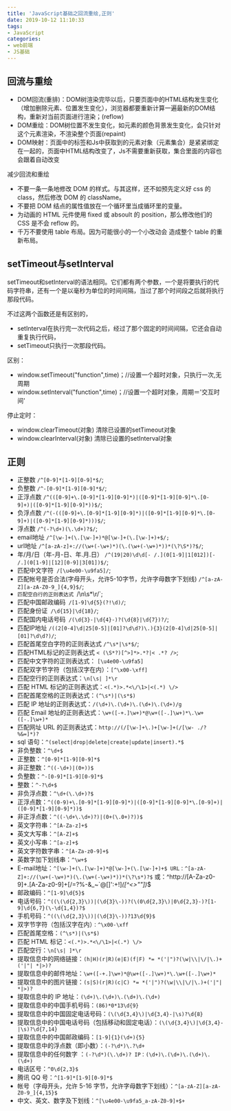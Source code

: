 ```yaml
---
title: 'JavaScript基础之回流重绘,正则'
date: 2019-10-12 11:10:33
tags: 
- JavaScript
categories: 
- web前端
- JS基础
---
```


## 回流与重绘

+ DOM回流(重排)：DOM树渲染完毕以后，只要页面中的HTML结构发生变化（增加删除元素、位置发生变化），浏览器都要重新计算一遍最新的DOM结构，重新对当前页面进行渲染；(reflow)
+ DOM重绘：DOM树位置不发生变化，如元素的颜色背景发生变化，会只针对这个元素渲染，不渲染整个页面(repaint)
+ DOM映射：页面中的标签和Js中获取到的元素对象（元素集合）是紧紧绑定在一起的，页面中HTML结构改变了，Js不需要重新获取，集合里面的内容也会跟着自动改变
<!-- more -->  
减少回流和重绘

+ 不要一条一条地修改 DOM 的样式。与其这样，还不如预先定义好 css 的 class，然后修改 DOM 的 className。 
+ 不要把 DOM 结点的属性值放在一个循环里当成循环里的变量。 
+ 为动画的 HTML 元件使用 fixed 或 absoult 的 position，那么修改他们的 CSS 是不会 reflow 的。 
+ 千万不要使用 table 布局。因为可能很小的一个小改动会 造成整个 table 的重新布局。


## setTimeout与setInterval

setTimeout和setInterval的语法相同。它们都有两个参数，一个是将要执行的代码字符串，还有一个是以毫秒为单位的时间间隔，当过了那个时间段之后就将执行那段代码。

不过这两个函数还是有区别的，

+ setInterval在执行完一次代码之后，经过了那个固定的时间间隔，它还会自动重复执行代码，
+ setTimeout只执行一次那段代码。

区别：

+ window.setTimeout("function",time)；//设置一个超时对象，只执行一次,无周期 
+ window.setInterval("function",time)；//设置一个超时对象，周期＝'交互时间'

停止定时： 

+ window.clearTimeout(对象) 清除已设置的setTimeout对象
+ window.clearInterval(对象) 清除已设置的setInterval对象


## 正则

+ 正整数   `/^[0-9]*[1-9][0-9]*$/`; 
+ 负整数   `/^-[0-9]*[1-9][0-9]*$/`; 
+ 正浮点数 `/^(([0-9]+\.[0-9]*[1-9][0-9]*)|([0-9]*[1-9][0-9]*\.[0-9]+)|([0-9]*[1-9][0-9]*))$/`; 
+ 负浮点数 `/^(-(([0-9]+\.[0-9]*[1-9][0-9]*)|([0-9]*[1-9][0-9]*\.[0-9]+)|([0-9]*[1-9][0-9]*)))$/`; 
+ 浮点数 `/^(-?\d+)(\.\d+)?$/`; 
+ email地址 `/^[\w-]+(\.[\w-]+)*@[\w-]+(\.[\w-]+)+$/;` 
+ url地址 `/^[a-zA-z]+://(\w+(-\w+)*)(\.(\w+(-\w+)*))*(\?\S*)?$/`;
+ 年/月/日（年-月-日、年.月.日） `/^(19|20)\d\d[- /.](0[1-9]|1[012])[- /.](0[1-9]|[12][0-9]|3[01])$/`; 
+ 匹配中文字符` /[\u4e00-\u9fa5]/`; 
+ 匹配帐号是否合法(字母开头，允许5-10字节，允许字母数字下划线) `/^[a-zA-Z][a-zA-Z0-9_]{4,9}$/`; 
+ `匹配空白行的正则表达式 `/\n\s*\r/`;
+ 匹配中国邮政编码` /[1-9]\d{5}(?!\d)/`; 
+ 匹配身份证` /\d{15}|\d{18}/`; 
+ 匹配国内电话号码` /(\d{3}-|\d{4}-)?(\d{8}|\d{7})?/`; 
+ 匹配IP地址 `/((2[0-4]\d|25[0-5]|[01]?\d\d?)\.){3}(2[0-4]\d|25[0-5]|[01]?\d\d?)/`; 
+ 匹配首尾空白字符的正则表达式 `/^\s*|\s*$/`; 
+ 匹配HTML标记的正则表达式 `< (\S*?)[^>]*>.*?|< .*? />`; 
+ 匹配中文字符的正则表达式： `[\u4e00-\u9fa5]`
+ 匹配双字节字符（包括汉字在内）：`[^\x00-\xff] `
+ 匹配空行的正则表达式：`\n[\s| ]*\r `
+ 匹配 HTML 标记的正则表达式：`<(.*)>.*<\/\1>|<(.*) \/> `
+ 匹配首尾空格的正则表达式：`(^\s*)|(\s*$) `
+ 匹配 IP 地址的正则表达式：`/(\d+)\.(\d+)\.(\d+)\.(\d+)/g` 
+ 匹配 Email 地址的正则表达式：`\w+([-+.]\w+)*@\w+([-.]\w+)*\.\w+([-.]\w+)*` 
+ 匹配网址 URL 的正则表达式：`http://(/[\w-]+\.)+[\w-]+(/[\w- ./?%&=]*)? `
+ sql 语句：`^(select|drop|delete|create|update|insert).*$ `
+ 非负整数：`^\d+$` 
+ 正整数：`^[0-9]*[1-9][0-9]*$ `
+ 非正整数：`^((-\d+)|(0+))$` 
+ 负整数：`^-[0-9]*[1-9][0-9]*$ `
+ 整数：`^-?\d+$ `
+ 非负浮点数：`^\d+(\.\d+)?$` 
+ 正浮点数：`^((0-9)+\.[0-9]*[1-9][0-9]*)|([0-9]*[1-9][0-9]*\.[0-9]+)|([0-9]*[1-9][0-9]*))$ `
+ 非正浮点数：`^((-\d+\.\d+)?)|(0+(\.0+)?))$ `
+ 英文字符串：`^[A-Za-z]+$ `
+ 英文大写串：`^[A-Z]+$ `
+ 英文小写串：`^[a-z]+$ `
+ 英文字符数字串：`^[A-Za-z0-9]+$ `
+ 英数字加下划线串：`^\w+$` 
+ E-mail地址：`^[\w-]+(\.[\w-]+)*@[\w-]+(\.[\w-]+)+$ URL：^[a-zA-Z]+://(\w+(-\w+)*)(\.(\w+(-\w+)*))*(\?\s*)?$` 或：^http:\/\/[A-Za-z0-9]+\.[A-Za-z0-9]+[\/=\?%\-&_~`@[\]\':+!]*([^<>\"\"])*$ 
+ 邮政编码：`^[1-9]\d{5}$ `
+ 电话号码：`^((\(\d{2,3}\))|(\d{3}\-))?(\(0\d{2,3}\)|0\d{2,3}-)?[1-9]\d{6,7}(\-\d{1,4})?$ `
+ 手机号码：`^((\(\d{2,3}\))|(\d{3}\-))?13\d{9}$ `
+ 双字节字符（包括汉字在内）`：^\x00-\xff`
+ 匹配首尾空格：`(^\s*)|(\s*$) `
+ 匹配 HTML 标记：`<(.*)>.*<\/\1>|<(.*) \/> `
+ 匹配空行：`\n[\s| ]*\r `
+ 提取信息中的网络链接：`(h|H)(r|R)(e|E)(f|F) *= *('|")?(\w|\\|\/|\.)+('|"| *|>)? `
+ 提取信息中的邮件地址：`\w+([-+.]\w+)*@\w+([-.]\w+)*\.\w+([-.]\w+)* `
+ 提取信息中的图片链接：`(s|S)(r|R)(c|C) *= *('|")?(\w|\\|\/|\.)+('|"| *|>)? `
+ 提取信息中的 IP 地址：`(\d+)\.(\d+)\.(\d+)\.(\d+) `
+ 提取信息中的中国手机号码：`(86)*0*13\d{9}` 
+ 提取信息中的中国固定电话号码：`(\(\d{3,4}\)|\d{3,4}-|\s)?\d{8} `
+ 提取信息中的中国电话号码（包括移动和固定电话）：`(\(\d{3,4}\)|\d{3,4}-|\s)?\d{7,14} `
+ 提取信息中的中国邮政编码：`[1-9]{1}(\d+){5} `
+ 提取信息中的浮点数（即小数）：`(-?\d*)\.?\d+ `
+ 提取信息中的任何数字 ：`(-?\d*)(\.\d+)? IP：(\d+)\.(\d+)\.(\d+)\.(\d+) `
+ 电话区号：`^0\d{2,3}$ `
+ 腾讯 QQ 号：`^[1-9]*[1-9][0-9]*$ `
+ 帐号（字母开头，允许 5-16 字节，允许字母数字下划线）：`^[a-zA-Z][a-zA-Z0-9_]{4,15}$ `
+ 中文、英文、数字及下划线：`^[\u4e00-\u9fa5_a-zA-Z0-9]+$+ `